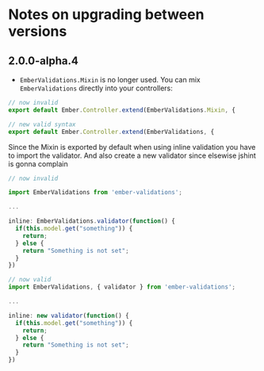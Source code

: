 # Notes on upgrading between versions

## 2.0.0-alpha.4

* `EmberValidations.Mixin` is no longer used. You can mix `EmberValidations` directly into your controllers:

```javascript
// now invalid
export default Ember.Controller.extend(EmberValidations.Mixin, {

// new valid syntax
export default Ember.Controller.extend(EmberValidations, {
```

Since the Mixin is exported by default when using inline validation you have to import the validator. And also create a new validator since elsewise jshint is gonna complain
```javascript
// now invalid

import EmberValidations from 'ember-validations';

...

inline: EmberValidations.validator(function() {
  if(this.model.get("something")) {
    return;
  } else {
    return "Something is not set";
  }
})

// now valid
import EmberValidations, { validator } from 'ember-validations';

...

inline: new validator(function() {
  if(this.model.get("something")) {
    return;
  } else {
    return "Something is not set";
  }
})

```
